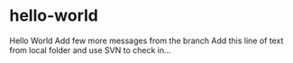 # hello-world
Hello World
Add few more messages from the branch
Add this line of text from local folder and use SVN to check in...

